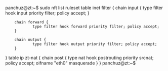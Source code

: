 panchuz@zt:~$ sudo nft list ruleset
table inet filter {
        chain input {
                type filter hook input priority filter; policy accept;
        }

        chain forward {
                type filter hook forward priority filter; policy accept;
        }

        chain output {
                type filter hook output priority filter; policy accept;
        }
}
table ip zt-nat {
        chain post {
                type nat hook postrouting priority srcnat; policy accept;
                oifname "eth0" masquerade
        }
}
panchuz@zt:~$ 

